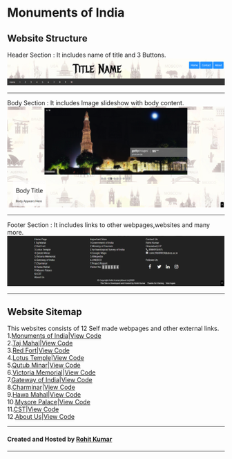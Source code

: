 # Monuments of India
## Website Structure
Header Section : It includes name of title and 3 Buttons.
<img src = 'readme-materials/header.png'>
************************************************************
Body Section : It includes Image slideshow with body content.
<img src = 'readme-materials/body.png'>
***********************************************************
Footer Section : It includes links to other webpages,websites and many more.
<img src = 'readme-materials/footer.png'>
************************************************************
## Website Sitemap
This websites consists of 12 Self made webpages and other external links.\
1.[Monuments of India](https://R0HITKUMAR.github.io/monuments/monuments.html)|[View Code](monuments.html)\
2.[Taj Mahal](https://R0HITKUMAR.github.io/monuments/tajmahal.html)|[View Code](tajmahal.html)\
3.[Red Fort](https://R0HITKUMAR.github.io/monuments/redfort.html)|[View Code](redfort.html)\
4.[Lotus Temple](https://R0HITKUMAR.github.io/monuments/lotustemple.html)|[View Code](lotustemple.html)\
5.[Qutub Minar](https://R0HITKUMAR.github.io/monuments/qutubminar.html)|[View Code](qutubminar.html)\
6.[Victoria Memorial](https://R0HITKUMAR.github.io/monuments/victoriamemorial.html)|[View Code](victoriamemorial.html)\
7.[Gateway of India](https://R0HITKUMAR.github.io/monuments/gatewayofindia.html)|[View Code](gatewayofindia.html)\
8.[Charminar](https://R0HITKUMAR.github.io/monuments/charminar.html)|[View Code](charminar.html)\
9.[Hawa Mahal](https://R0HITKUMAR.github.io/monuments/hawamahal.html)|[View Code](hawamahal.html)\
10.[Mysore Palace](https://R0HITKUMAR.github.io/monuments/mysorepalace.html)|[View Code](mysorepalace.html)\
11.[CST](https://R0HITKUMAR.github.io/monuments/cst.html)|[View Code](cst.html)\
12.[About Us](https://R0HITKUMAR.github.io/monuments/about.html)|[View Code](about.html)
************************************************************
#### Created and Hosted by [Rohit Kumar](https://aboutrohit.in)
************************************************************
